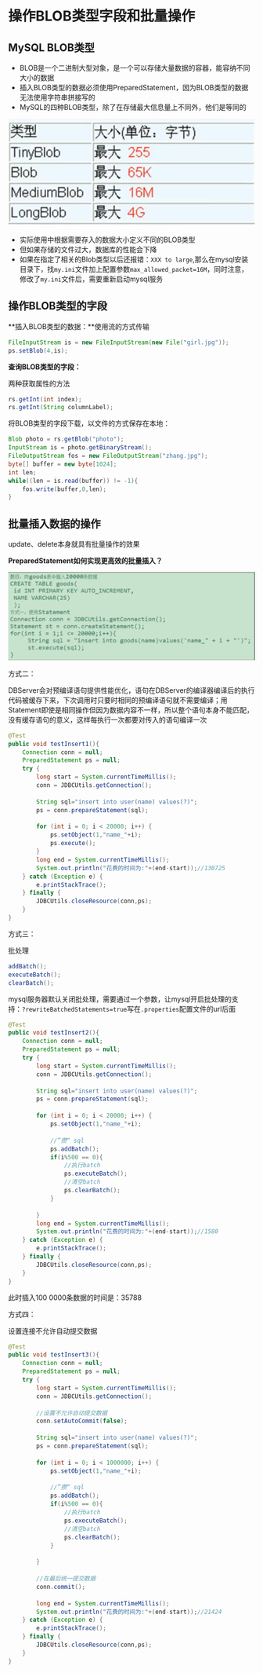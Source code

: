 # 操作BLOB类型字段和批量操作



## MySQL BLOB类型

* BLOB是一个二进制大型对象，是一个可以存储大量数据的容器，能容纳不同大小的数据
* 插入BLOB类型的数据必须使用PreparedStatement，因为BLOB类型的数据无法使用字符串拼接写的
* MySQL的四种BLOB类型，除了在存储最大信息量上不同外，他们是等同的

![image-20210718153050032](https://raw.githubusercontent.com/xzx-summer/image/main/img/20210718153050.png)

* 实际使用中根据需要存入的数据大小定义不同的BLOB类型
* 但如果存储的文件过大，数据库的性能会下降
* 如果在指定了相关的Blob类型以后还报错：`XXX to large`,那么在mysql安装目录下，找`my.ini`文件加上配置参数`max_allowed_packet=16M`，同时注意，修改了`my.ini`文件后，需要重新启动mysql服务



## 操作BLOB类型的字段

**插入BLOB类型的数据：**使用流的方式传输

```java
FileInputStream is = new FileInputStream(new File("girl.jpg"));
ps.setBlob(4,is);
```

**查询BLOB类型的字段：**

两种获取属性的方法

```java
rs.getInt(int index);
rs.getInt(String columnLabel);
```

将BLOB类型的字段下载，以文件的方式保存在本地：

```java
Blob photo = rs.getBlob("photo");
InputStream is = photo.getBinaryStream();
FileOutputStream fos = new FileOutputStream("zhang.jpg");
byte[] buffer = new byte[1024];
int len;
while((len = is.read(buffer)) != -1){
    fos.write(buffer,0,len);
}
```



## 批量插入数据的操作

update、delete本身就具有批量操作的效果

**PreparedStatement如何实现更高效的批量插入？**

![image-20210719144010750](https://raw.githubusercontent.com/xzx-summer/image/main/img/20210719144011.png)

方式二：

DBServer会对预编译语句提供性能优化，语句在DBServer的编译器编译后的执行代码被缓存下来，下次调用时只要时相同的预编译语句就不需要编译；用Statement即使是相同操作但因为数据内容不一样，所以整个语句本身不能匹配，没有缓存语句的意义，这样每执行一次都要对传入的语句编译一次

```java
@Test
public void testInsert1(){
    Connection conn = null;
    PreparedStatement ps = null;
    try {
        long start = System.currentTimeMillis();
        conn = JDBCUtils.getConnection();

        String sql="insert into user(name) values(?)";
        ps = conn.prepareStatement(sql);

        for (int i = 0; i < 20000; i++) {
            ps.setObject(1,"name_"+i);
            ps.execute();
        }
        long end = System.currentTimeMillis();
        System.out.println("花费的时间为:"+(end-start));//130725
    } catch (Exception e) {
        e.printStackTrace();
    } finally {
        JDBCUtils.closeResource(conn,ps);
    }
}
```

方式三：

批处理

```java
addBatch();
executeBatch();
clearBatch();
```

mysql服务器默认关闭批处理，需要通过一个参数，让mysql开启批处理的支持：`?rewriteBatchedStatements=true`写在`.properties`配置文件的url后面

```java
@Test
public void testInsert2(){
    Connection conn = null;
    PreparedStatement ps = null;
    try {
        long start = System.currentTimeMillis();
        conn = JDBCUtils.getConnection();

        String sql="insert into user(name) values(?)";
        ps = conn.prepareStatement(sql);

        for (int i = 0; i < 20000; i++) {
            ps.setObject(1,"name_"+i);

            //”攒“ sql
            ps.addBatch();
            if(i%500 == 0){
                //执行batch
                ps.executeBatch();
                //清空batch
                ps.clearBatch();
            }

        }
        long end = System.currentTimeMillis();
        System.out.println("花费的时间为:"+(end-start));//1580
    } catch (Exception e) {
        e.printStackTrace();
    } finally {
        JDBCUtils.closeResource(conn,ps);
    }
}
```

此时插入100 0000条数据的时间是：35788

方式四：

设置连接不允许自动提交数据

```java
@Test
public void testInsert3(){
    Connection conn = null;
    PreparedStatement ps = null;
    try {
        long start = System.currentTimeMillis();
        conn = JDBCUtils.getConnection();

        //设置不允许自动提交数据
        conn.setAutoCommit(false);

        String sql="insert into user(name) values(?)";
        ps = conn.prepareStatement(sql);

        for (int i = 0; i < 1000000; i++) {
            ps.setObject(1,"name_"+i);

            //”攒“ sql
            ps.addBatch();
            if(i%500 == 0){
                //执行batch
                ps.executeBatch();
                //清空batch
                ps.clearBatch();
            }

        }

        //在最后统一提交数据
        conn.commit();

        long end = System.currentTimeMillis();
        System.out.println("花费的时间为:"+(end-start));//21424
    } catch (Exception e) {
        e.printStackTrace();
    } finally {
        JDBCUtils.closeResource(conn,ps);
    }
}
```










